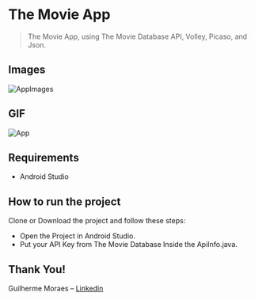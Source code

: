 # The Movie App
> The Movie App, using The Movie Database API, Volley, Picaso, and Json.

## Images

![AppImages](https://user-images.githubusercontent.com/22078132/95004448-86016f00-05c1-11eb-9deb-bc1360e7091a.jpg)


## GIF

![App](https://user-images.githubusercontent.com/22078132/95004065-be527e80-05bc-11eb-97ef-88816889f5c4.gif)


## Requirements
- Android Studio

## How to run the project
Clone or Download the project and follow these steps:

- Open the Project in Android Studio.
- Put your API Key from The Movie Database Inside the ApiInfo.java.

## Thank You!

Guilherme Moraes – [Linkedin](https://www.linkedin.com/in/guilherme-garcia-dos-santos-40b63891/) 
